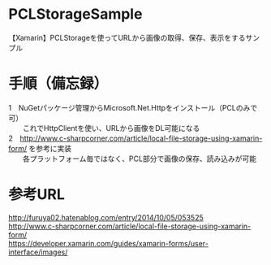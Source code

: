 # PCLStorageSample
【Xamarin】PCLStorageを使ってURLから画像の取得、保存、表示をするサンプル

# 手順（備忘録）
1　NuGetパッケージ管理からMicrosoft.Net.Httpをインストール（PCLのみで可）  
　　これでHttpClientを使い、URLから画像をDL可能になる  
2　http://www.c-sharpcorner.com/article/local-file-storage-using-xamarin-form/  を参考に実装  
　　各プラットフォーム毎ではなく、PCL部分で画像の保存、読み込みが可能

# 参考URL
http://furuya02.hatenablog.com/entry/2014/10/05/053525  
http://www.c-sharpcorner.com/article/local-file-storage-using-xamarin-form/  
https://developer.xamarin.com/guides/xamarin-forms/user-interface/images/
